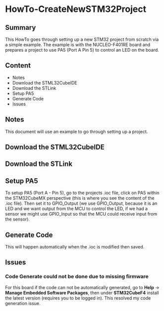 # HowTo-CreateNewSTM32Project

## Summary
This HowTo goes through setting up a new STM32 project from scratch via a simple example. The
example is with the NUCLEO-F401RE board and prepares a project to use PA5 (Port A Pin 5)
to control an LED on the board.

## Content
- Notes
- Download the STML32CubeIDE
- Download the STLink
- Setup PA5
- Generate Code
- Issues

## Notes
This document will use an example to go through setting up a project.

## Download the STML32CubeIDE

## Download the STLink

## Setup PA5
To setup PA5 (Port A - Pin 5), go to the projects .ioc file, click on PA5 within the 
STM32CubeMX perspective (this is where you see the content of the .ioc file). Then
set it to GPIO_Output (we use GPIO_Output, because it is an LED and we want output
from the MCU to control the LED, if we had a sensor we might use GPIO_Input so that
the MCU could receive input from the sensor).

## Generate Code
This will happen automatically when the .ioc is modified then saved.

## Issues
### Code Generate could not be done due to missing firmware
For this board if the code can not be automatically generated, go to **Help** ->
**Manage Embedded Software Packages**, then under **STM32CubeF4** install the 
latest version (requires you to be logged in). This resolved my code generation
issue.